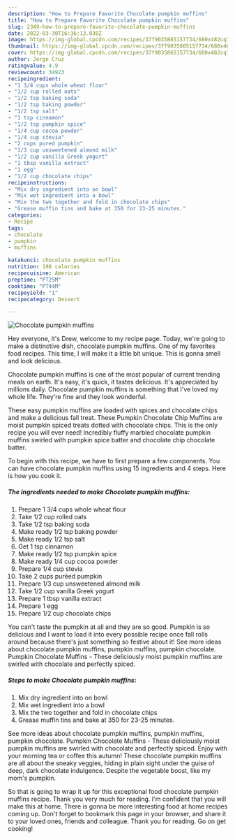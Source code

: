 ```yaml
---
description: "How to Prepare Favorite Chocolate pumpkin muffins"
title: "How to Prepare Favorite Chocolate pumpkin muffins"
slug: 2349-how-to-prepare-favorite-chocolate-pumpkin-muffins
date: 2022-03-30T16:36:13.038Z
image: https://img-global.cpcdn.com/recipes/37f9035865157734/680x482cq70/chocolate-pumpkin-muffins-recipe-main-photo.jpg
thumbnail: https://img-global.cpcdn.com/recipes/37f9035865157734/680x482cq70/chocolate-pumpkin-muffins-recipe-main-photo.jpg
cover: https://img-global.cpcdn.com/recipes/37f9035865157734/680x482cq70/chocolate-pumpkin-muffins-recipe-main-photo.jpg
author: Jorge Cruz
ratingvalue: 4.9
reviewcount: 34923
recipeingredient:
- "1 3/4 cups whole wheat flour"
- "1/2 cup rolled oats"
- "1/2 tsp baking soda"
- "1/2 tsp baking powder"
- "1/2 tsp salt"
- "1 tsp cinnamon"
- "1/2 tsp pumpkin spice"
- "1/4 cup cocoa powder"
- "1/4 cup stevia"
- "2 cups pured pumpkin"
- "1/3 cup unsweetened almond milk"
- "1/2 cup vanilla Greek yogurt"
- "1 tbsp vanilla extract"
- "1 egg"
- "1/2 cup chocolate chips"
recipeinstructions:
- "Mix dry ingredient into on bowl"
- "Mix wet ingredient into a bowl"
- "Mix the two together and fold in chocolate chips"
- "Grease muffin tins and bake at 350 for 23-25 minutes."
categories:
- Recipe
tags:
- chocolate
- pumpkin
- muffins

katakunci: chocolate pumpkin muffins 
nutrition: 198 calories
recipecuisine: American
preptime: "PT25M"
cooktime: "PT44M"
recipeyield: "1"
recipecategory: Dessert

---
```



![Chocolate pumpkin muffins](https://img-global.cpcdn.com/recipes/37f9035865157734/680x482cq70/chocolate-pumpkin-muffins-recipe-main-photo.jpg)

Hey everyone, it's Drew, welcome to my recipe page. Today, we're going to make a distinctive dish, chocolate pumpkin muffins. One of my favorites food recipes. This time, I will make it a little bit unique. This is gonna smell and look delicious.

Chocolate pumpkin muffins is one of the most popular of current trending meals on earth. It's easy, it's quick, it tastes delicious. It's appreciated by millions daily. Chocolate pumpkin muffins is something that I've loved my whole life. They're fine and they look wonderful.

These easy pumpkin muffins are loaded with spices and chocolate chips and make a delicious fall treat. These Pumpkin Chocolate Chip Muffins are moist pumpkin spiced treats dotted with chocolate chips. This is the only recipe you will ever need! Incredibly fluffy marbled chocolate pumpkin muffins swirled with pumpkin spice batter and chocolate chip chocolate batter.


To begin with this recipe, we have to first prepare a few components. You can have chocolate pumpkin muffins using 15 ingredients and 4 steps. Here is how you cook it.

<!--inarticleads1-->

##### The ingredients needed to make Chocolate pumpkin muffins:

1. Prepare 1 3/4 cups whole wheat flour
1. Take 1/2 cup rolled oats
1. Take 1/2 tsp baking soda
1. Make ready 1/2 tsp baking powder
1. Make ready 1/2 tsp salt
1. Get 1 tsp cinnamon
1. Make ready 1/2 tsp pumpkin spice
1. Make ready 1/4 cup cocoa powder
1. Prepare 1/4 cup stevia
1. Take 2 cups puréed pumpkin
1. Prepare 1/3 cup unsweetened almond milk
1. Take 1/2 cup vanilla Greek yogurt
1. Prepare 1 tbsp vanilla extract
1. Prepare 1 egg
1. Prepare 1/2 cup chocolate chips


You can't taste the pumpkin at all and they are so good. Pumpkin is so delicious and I want to load it into every possible recipe once fall rolls around because there's just something so festive about it! See more ideas about chocolate pumpkin muffins, pumpkin muffins, pumpkin chocolate. Pumpkin Chocolate Muffins - These deliciously moist pumpkin muffins are swirled with chocolate and perfectly spiced. 

<!--inarticleads2-->

##### Steps to make Chocolate pumpkin muffins:

1. Mix dry ingredient into on bowl
1. Mix wet ingredient into a bowl
1. Mix the two together and fold in chocolate chips
1. Grease muffin tins and bake at 350 for 23-25 minutes.


See more ideas about chocolate pumpkin muffins, pumpkin muffins, pumpkin chocolate. Pumpkin Chocolate Muffins - These deliciously moist pumpkin muffins are swirled with chocolate and perfectly spiced. Enjoy with your morning tea or coffee this autumn! These chocolate pumpkin muffins are all about the sneaky veggies, hiding in plain sight under the guise of deep, dark chocolate indulgence. Despite the vegetable boost, like my mom's pumpkin. 

So that is going to wrap it up for this exceptional food chocolate pumpkin muffins recipe. Thank you very much for reading. I'm confident that you will make this at home. There is gonna be more interesting food at home recipes coming up. Don't forget to bookmark this page in your browser, and share it to your loved ones, friends and colleague. Thank you for reading. Go on get cooking!
